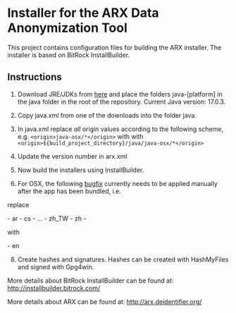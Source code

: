 Installer for the ARX Data Anonymization Tool
====

This project contains configuration files for building the ARX installer. The installer is based on BitRock InstallBuilder.

Instructions
----

1. Download JRE/JDKs from [here](https://installbuilder.com/java/) and place the folders java-[platform] in the java folder
in the root of the repository. Current Java version: 17.0.3.

2. Copy java.xml from one of the downloads into the folder java.

3. In java.xml replace _all_ origin values according to the following scheme, e.g. ```<origin>java-osx/*</origin>``` with with ```<origin>${build_project_directory}/java/java-osx/*</origin>```

4. Update the version number in arx.xml

5. Now build the installers using InstallBuilder.

6. For OSX, the following [bugfix](https://git.eclipse.org/r/#/c/105553/1/features/org.eclipse.equinox.executable.feature/bin/cocoa/macosx/x86_64/Eclipse.app/Contents/Info.plist) currently needs to be applied manually after the app has been bundled, i.e.

replace

<array>
-			<string>ar</string>
-			<string>cs</string>
-			...
-			<string>zh_TW</string>
-			<string>zh</string>
-		</array>

with

<array>
-		<string>en</string>
</array>

8. Create hashes and signatures. Hashes can be created with HashMyFiles and signed with Gpg4win.

More details about BitRock InstallBuilder can be found at: http://installbuilder.bitrock.com/   

More details about ARX can be found at: http://arx.deidentifier.org/   
